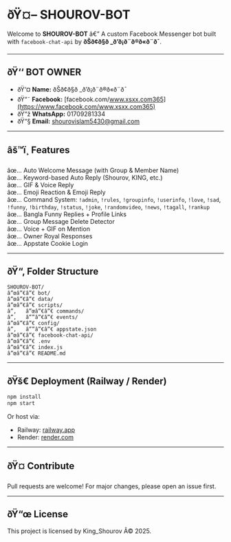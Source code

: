 # ðŸ¤– SHOUROV-BOT

Welcome to **SHOUROV-BOT** â€” A custom Facebook Messenger bot built with `facebook-chat-api` by **ðŠð¢ð§ð _ð’ð¡ð¨ð®ð«ð¨ð¯**.

---

## ðŸ‘‘ BOT OWNER

- ðŸ‘¤ **Name:** ðŠð¢ð§ð _ð’ð¡ð¨ð®ð«ð¨ð¯  
- ðŸ“˜ **Facebook:** [facebook.com/www.xsxx.com365](https://www.facebook.com/www.xsxx.com365)  
- ðŸ“ž **WhatsApp:** 01709281334  
- ðŸ“§ **Email:** shourovislam5430@gmail.com  

---

## âš™ï¸ Features

âœ… Auto Welcome Message (with Group & Member Name)  
âœ… Keyword-based Auto Reply (Shourov, KING, etc.)  
âœ… GIF & Voice Reply  
âœ… Emoji Reaction & Emoji Reply  
âœ… Command System: `!admin`, `!rules`, `!groupinfo`, `!userinfo`, `!love`, `!sad`, `!funny`, `!birthday`, `!status`, `!joke`, `!randomvideo`, `!news`, `!tagall`, `!rankup`  
âœ… Bangla Funny Replies + Profile Links  
âœ… Group Message Delete Detector  
âœ… Voice + GIF on Mention  
âœ… Owner Royal Responses  
âœ… Appstate Cookie Login

---

## ðŸ“‚ Folder Structure

```
SHOUROV-BOT/
â”œâ”€â”€ bot/
â”œâ”€â”€ data/
â”œâ”€â”€ scripts/
â”‚   â”œâ”€â”€ commands/
â”‚   â””â”€â”€ events/
â”œâ”€â”€ config/
â”‚   â””â”€â”€ appstate.json
â”œâ”€â”€ facebook-chat-api/
â”œâ”€â”€ .env
â”œâ”€â”€ index.js
â”œâ”€â”€ README.md
```

---

## ðŸš€ Deployment (Railway / Render)

```bash
npm install
npm start
```

Or host via:
- Railway: [railway.app](https://railway.app)
- Render: [render.com](https://render.com)

---

## ðŸ¤ Contribute

Pull requests are welcome! For major changes, please open an issue first.

---

## ðŸ“œ License

This project is licensed by King_Shourov Â© 2025.
